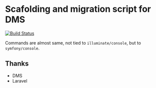 # Scafolding and migration script for DMS

[![Build Status](https://travis-ci.org/harikt/cli.expressive.png?branch=master)](https://travis-ci.org/harikt/cli.expressive)


Commands are almost same, not tied to `illuminate/console`, but to `symfony/console`.

## Thanks

* DMS
* Laravel
